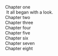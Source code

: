 Chapter one<br>
&nbsp;It all began with a look.<br>
Chapter two<br>
Chapter three<br>
Chapter four<br>
Chapter five<br>
Chapter six<br>
Chapter seven<br>
Chapter eight<br>
